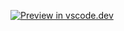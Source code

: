 [![Preview in vscode.dev](https://img.shields.io/badge/preview%20in-vscode.dev-blue)](https://vscode.dev/github/smurf-U/flask-practice)
